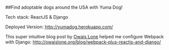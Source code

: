##Find adoptable dogs around the USA with Yuma Dog!

Tech stack: ReactJS & Django

Deployed Version: http://yumadog.herokuapp.com/

This super intuitive blog post by [Owais Lone](http://owaislone.org) helped me configure Webpack with Django: http://owaislone.org/blog/webpack-plus-reactjs-and-django/

